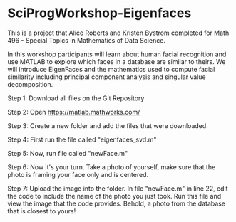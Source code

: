 # SciProgWorkshop-Eigenfaces

This is a project that Alice Roberts and Kristen Bystrom completed for Math 496 - Special Topics in Mathematics of Data Science.

In this workshop participants will learn about human facial recognition and use MATLAB to explore which faces in a database are similar to theirs. We will introduce EigenFaces and the mathematics used to compute facial similarity including principal component analysis and singular value decomposition.

Step 1: 
Download all files on the Git Repository 

Step 2: 
Open https://matlab.mathworks.com/ 

Step 3: 
Create a new folder and add the files that were downloaded. 

Step 4: 
First run the file called "eigenfaces_svd.m" 

Step 5: 
Now, run file called "newFace.m"

Step 6: 
Now it's your turn. Take a photo of yourself, make sure that the photo is framing your face only and is centered.

Step 7:
Upload the image into the folder.
In file "newFace.m" in line 22, edit the code to include the name of the photo you just took. 
Run this file and view the image that the code provides. 
Behold, a photo from the database that is closest to yours! 

